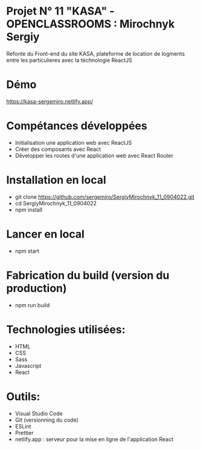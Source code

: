 # Projet N° 11 "KASA" - OPENCLASSROOMS : Mirochnyk Sergiy  
   Refonte du Front-end du site KASA, plateforme de location de logments entre les particulieres avec la téchnologie ReactJS  
# Démo
<a href="https://kasa-sergemiro.netlify.app/">https://kasa-sergemiro.netlify.app/</a>

# Compétances développées
- Initialisation une application web avec ReactJS
- Créer des composants avec React
- Développer les routes d'une application web avec React Router

# Installation en local
- git clone https://github.com/sergemiro/SergiyMirochnyk_11_0904022.git
- cd SergiyMirochnyk_11_0904022
- npm install

# Lancer en local
- npm start

# Fabrication du build (version du production)
- npm run build

# Technologies utilisées:
- HTML
- CSS
- Sass
- Javascript
- React

# Outils:
- Visual Studio Code
- Git (versionning du code)
- ESLint 
- Prettier
- netlify.app : serveur pour la mise en ligne de l'application React